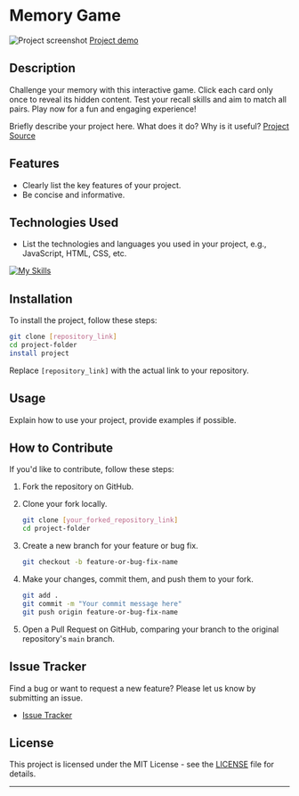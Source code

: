 # Memory Game

![Project screenshot](https://)
[Project demo](https://)

## Description

Challenge your memory with this interactive game. Click each card only once to reveal its hidden content. Test your recall skills and aim to match all pairs. Play now for a fun and engaging experience!

Briefly describe your project here. What does it do? Why is it useful?
[Project Source](https://)

## Features

- Clearly list the key features of your project.
- Be concise and informative.

## Technologies Used

- List the technologies and languages you used in your project, e.g., JavaScript, HTML, CSS, etc.

<!-- Change the ?i=js,html,css to a list of your skills seprated by ','! You can find a full list of icons [here](https://github.com/tandpfun/skill-icons#icons-list). -->

[![My Skills](https://skillicons.dev/icons?i=babel,bash,css,express,figma,git,github,html,js,jest,md,mongodb,netlify,nextjs,nodejs,postgres,postman,react,sass,ts,vercel,vscode,webpack)](https://skillicons.dev)

## Installation

To install the project, follow these steps:

```bash
git clone [repository_link]
cd project-folder
install project
```

Replace `[repository_link]` with the actual link to your repository.

## Usage

Explain how to use your project, provide examples if possible.

## How to Contribute

If you'd like to contribute, follow these steps:

1. Fork the repository on GitHub.
2. Clone your fork locally.

   ```bash
   git clone [your_forked_repository_link]
   cd project-folder
   ```

3. Create a new branch for your feature or bug fix.

   ```bash
   git checkout -b feature-or-bug-fix-name
   ```

4. Make your changes, commit them, and push them to your fork.

   ```bash
   git add .
   git commit -m "Your commit message here"
   git push origin feature-or-bug-fix-name
   ```

5. Open a Pull Request on GitHub, comparing your branch to the original repository's `main` branch.

## Issue Tracker

Find a bug or want to request a new feature? Please let us know by submitting an issue.

- [Issue Tracker](https://github.com/project/project/issues)

## License

This project is licensed under the MIT License - see the [LICENSE](LICENSE) file for details.

---
